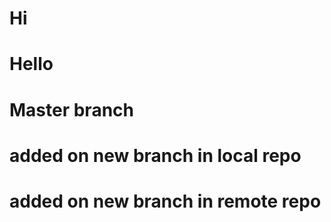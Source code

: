 # Hi
# Hello
# Master branch
# added on new branch in local repo
# added on new branch in remote repo
